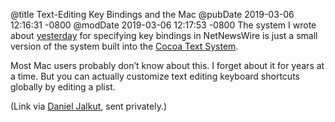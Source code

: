 @title Text-Editing Key Bindings and the Mac
@pubDate 2019-03-06 12:16:31 -0800
@modDate 2019-03-06 12:17:53 -0800
The system I wrote about [yesterday](http://inessential.com/2019/03/05/implementing_single_key_shortcuts_in_net) for specifying key bindings in NetNewsWire is just a small version of the system built into the <a href="http://www.hcs.harvard.edu/~jrus/site/cocoa-text.html">Cocoa Text System</a>.

Most Mac users probably don’t know about this. I forget about it for years at a time. But you can actually customize text editing keyboard shortcuts globally by editing a plist.

(Link via [Daniel Jalkut](https://bitsplitting.org/), sent privately.)
